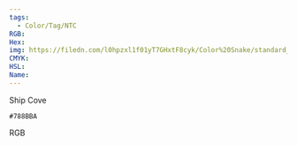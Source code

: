 ```yaml
---
tags:
  - Color/Tag/NTC
RGB:
Hex:
img: https://filedn.com/l0hpzxl1f01yT7GHxtF8cyk/Color%20Snake/standard_csv_to_svg//788BBA.svg
CMYK:
HSL:
Name:
---
```

Ship Cove
```palette
#788BBA
```
RGB
